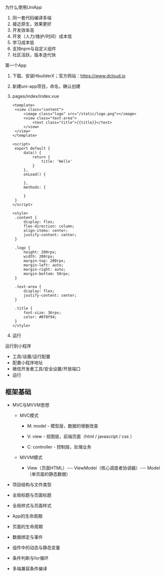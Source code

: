 为什么使用UniApp

1. 同一套代码编译多端
2. 接近原生，效果更好
3. 开发效率高
4. 开发（人力/维护/时间）成本低
5. 学习成本低
6. 支持npm与自定义组件
7. 社区活跃，版本迭代快

第一个App

1. 下载、安装HbuilderX；官方网站：https://www.dcloud.io

2. 新建uni-app项目，命名，确认创建

3. pages/index/index.vue

   ```vue
   <template>
   	<view class="content">
   		<image class="logo" src="/static/logo.png"></image>
   		<view class="text-area">
   			<text class="title">{{title}}</text>
   		</view>
   	</view>
   </template>
   
   <script>
   	export default {
   		data() {
   			return {
   				title: 'Hello'
   			}
   		},
   		onLoad() {
   
   		},
   		methods: {
   
   		}
   	}
   </script>
   
   <style>
   	.content {
   		display: flex;
   		flex-direction: column;
   		align-items: center;
   		justify-content: center;
   	}
   
   	.logo {
   		height: 200rpx;
   		width: 200rpx;
   		margin-top: 200rpx;
   		margin-left: auto;
   		margin-right: auto;
   		margin-bottom: 50rpx;
   	}
   
   	.text-area {
   		display: flex;
   		justify-content: center;
   	}
   
   	.title {
   		font-size: 36rpx;
   		color: #8f8f94;
   	}
   </style>
   
   ```

4. 运行

运行到小程序

* 工具/设置/运行配置
* 配置小程序地址
* 微信开发者工具/安全设置/开放端口
* 运行

## 框架基础

* MVC与MVVM思想

  * MVC模式

    * M: model - 模型层，数据的增删改查

    * V: view - 视图层，前端页面（html / javascript / css ）
    * C: controller - 控制层，处理业务

  * MVVM模式

    * View（页面HTML）--- ViewModel（核心调度者协调器）--- Model（单页面的静态数据）

* 项目结构与文件类型

* 全局标题与页面标题

* 全局样式与页面样式

* App的生命周期

* 页面的生命周期

* 数据绑定与事件

* 组件中的动态与静态变量

* 条件判断与for循环

* 多端兼容条件编译